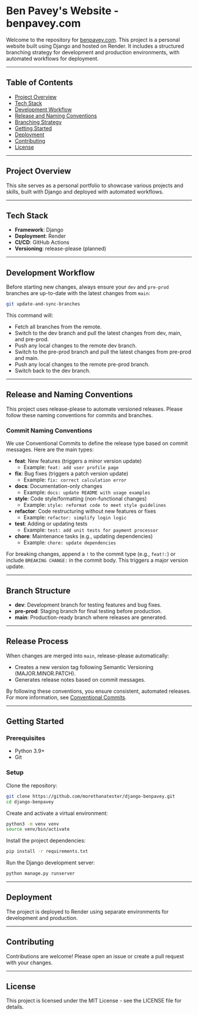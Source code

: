 # Ben Pavey's Website - benpavey.com

Welcome to the repository for [benpavey.com](https://benpavey.com). This project is a personal website built using Django and hosted on Render. It includes a structured branching strategy for development and production environments, with automated workflows for deployment.

---

## Table of Contents

- [Project Overview](#project-overview)
- [Tech Stack](#tech-stack)
- [Development Workflow](#development-workflow)
- [Release and Naming Conventions](#release-and-naming-conventions)
- [Branching Strategy](#branching-strategy)
- [Getting Started](#getting-started)
- [Deployment](#deployment)
- [Contributing](#contributing)
- [License](#license)

---

## Project Overview

This site serves as a personal portfolio to showcase various projects and skills, built with Django and deployed with automated workflows.

---

## Tech Stack

- **Framework**: Django
- **Deployment**: Render
- **CI/CD**: GitHub Actions
- **Versioning**: release-please (planned)

---

## Development Workflow

Before starting new changes, always ensure your `dev` and `pre-prod` branches are up-to-date with the latest changes from `main`:

```sh
git update-and-sync-branches
```

This command will:

- Fetch all branches from the remote.
- Switch to the dev branch and pull the latest changes from dev, main, and pre-prod.
- Push any local changes to the remote dev branch.
- Switch to the pre-prod branch and pull the latest changes from pre-prod and main.
- Push any local changes to the remote pre-prod branch.
- Switch back to the dev branch.

---

## Release and Naming Conventions

This project uses release-please to automate versioned releases. Please follow these naming conventions for commits and branches.

### Commit Naming Conventions

We use Conventional Commits to define the release type based on commit messages. Here are the main types:

- **feat**: New features (triggers a minor version update)
    - Example: `feat: add user profile page`
- **fix**: Bug fixes (triggers a patch version update)
    - Example: `fix: correct calculation error`
- **docs**: Documentation-only changes
    - Example: `docs: update README with usage examples`
- **style**: Code style/formatting (non-functional changes)
    - Example: `style: reformat code to meet style guidelines`
- **refactor**: Code restructuring without new features or fixes
    - Example: `refactor: simplify login logic`
- **test**: Adding or updating tests
    - Example: `test: add unit tests for payment processor`
- **chore**: Maintenance tasks (e.g., updating dependencies)
    - Example: `chore: update dependencies`

For breaking changes, append a `!` to the commit type (e.g., `feat!:`) or include `BREAKING CHANGE:` in the commit body. This triggers a major version update.

---

## Branch Structure

- **dev**: Development branch for testing features and bug fixes.
- **pre-prod**: Staging branch for final testing before production.
- **main**: Production-ready branch where releases are generated.

---

## Release Process

When changes are merged into `main`, release-please automatically:

- Creates a new version tag following Semantic Versioning (MAJOR.MINOR.PATCH).
- Generates release notes based on commit messages.

By following these conventions, you ensure consistent, automated releases. For more information, see [Conventional Commits](https://www.conventionalcommits.org/).

---

## Getting Started

### Prerequisites

- Python 3.9+
- Git

### Setup

Clone the repository:

```sh
git clone https://github.com/morethanatester/django-benpavey.git
cd django-benpavey
```

Create and activate a virtual environment:

```sh
python3 -m venv venv
source venv/bin/activate
```

Install the project dependencies:

```sh
pip install -r requirements.txt
```

Run the Django development server:

```sh
python manage.py runserver
```

---

## Deployment

The project is deployed to Render using separate environments for development and production.

---

## Contributing

Contributions are welcome! Please open an issue or create a pull request with your changes.

---

## License

This project is licensed under the MIT License - see the LICENSE file for details.